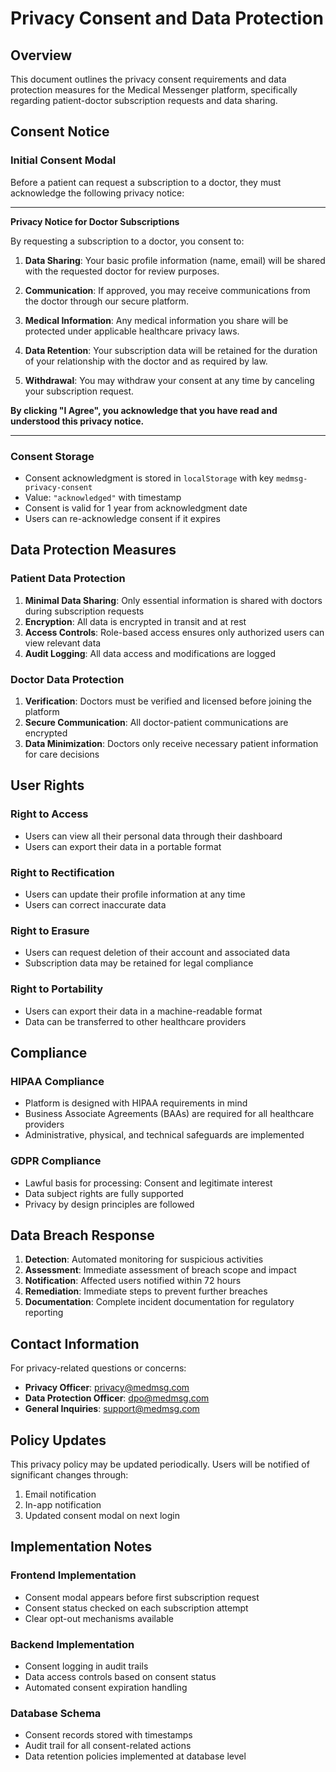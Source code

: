 # Privacy Consent and Data Protection

## Overview

This document outlines the privacy consent requirements and data protection measures for the Medical Messenger platform, specifically regarding patient-doctor subscription requests and data sharing.

## Consent Notice

### Initial Consent Modal

Before a patient can request a subscription to a doctor, they must acknowledge the following privacy notice:

---

**Privacy Notice for Doctor Subscriptions**

By requesting a subscription to a doctor, you consent to:

1. **Data Sharing**: Your basic profile information (name, email) will be shared with the requested doctor for review purposes.

2. **Communication**: If approved, you may receive communications from the doctor through our secure platform.

3. **Medical Information**: Any medical information you share will be protected under applicable healthcare privacy laws.

4. **Data Retention**: Your subscription data will be retained for the duration of your relationship with the doctor and as required by law.

5. **Withdrawal**: You may withdraw your consent at any time by canceling your subscription request.

**By clicking "I Agree", you acknowledge that you have read and understood this privacy notice.**

---

### Consent Storage

- Consent acknowledgment is stored in `localStorage` with key `medmsg-privacy-consent`
- Value: `"acknowledged"` with timestamp
- Consent is valid for 1 year from acknowledgment date
- Users can re-acknowledge consent if it expires

## Data Protection Measures

### Patient Data Protection

1. **Minimal Data Sharing**: Only essential information is shared with doctors during subscription requests
2. **Encryption**: All data is encrypted in transit and at rest
3. **Access Controls**: Role-based access ensures only authorized users can view relevant data
4. **Audit Logging**: All data access and modifications are logged

### Doctor Data Protection

1. **Verification**: Doctors must be verified and licensed before joining the platform
2. **Secure Communication**: All doctor-patient communications are encrypted
3. **Data Minimization**: Doctors only receive necessary patient information for care decisions

## User Rights

### Right to Access

- Users can view all their personal data through their dashboard
- Users can export their data in a portable format

### Right to Rectification

- Users can update their profile information at any time
- Users can correct inaccurate data

### Right to Erasure

- Users can request deletion of their account and associated data
- Subscription data may be retained for legal compliance

### Right to Portability

- Users can export their data in a machine-readable format
- Data can be transferred to other healthcare providers

## Compliance

### HIPAA Compliance

- Platform is designed with HIPAA requirements in mind
- Business Associate Agreements (BAAs) are required for all healthcare providers
- Administrative, physical, and technical safeguards are implemented

### GDPR Compliance

- Lawful basis for processing: Consent and legitimate interest
- Data subject rights are fully supported
- Privacy by design principles are followed

## Data Breach Response

1. **Detection**: Automated monitoring for suspicious activities
2. **Assessment**: Immediate assessment of breach scope and impact
3. **Notification**: Affected users notified within 72 hours
4. **Remediation**: Immediate steps to prevent further breaches
5. **Documentation**: Complete incident documentation for regulatory reporting

## Contact Information

For privacy-related questions or concerns:

- **Privacy Officer**: privacy@medmsg.com
- **Data Protection Officer**: dpo@medmsg.com
- **General Inquiries**: support@medmsg.com

## Policy Updates

This privacy policy may be updated periodically. Users will be notified of significant changes through:

1. Email notification
2. In-app notification
3. Updated consent modal on next login

## Implementation Notes

### Frontend Implementation

- Consent modal appears before first subscription request
- Consent status checked on each subscription attempt
- Clear opt-out mechanisms available

### Backend Implementation

- Consent logging in audit trails
- Data access controls based on consent status
- Automated consent expiration handling

### Database Schema

- Consent records stored with timestamps
- Audit trail for all consent-related actions
- Data retention policies implemented at database level
